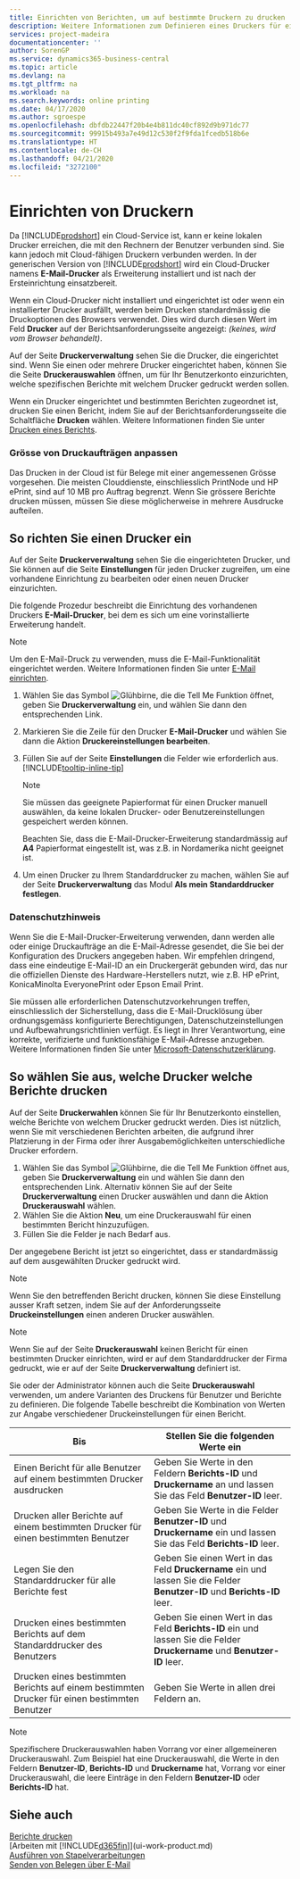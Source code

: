 ```yaml
---
title: Einrichten von Berichten, um auf bestimmte Druckern zu drucken | Microsoft Docs
description: Weitere Informationen zum Definieren eines Druckers für eine Bericht und zur Nutzung der Druckerauswahlseite.
services: project-madeira
documentationcenter: ''
author: SorenGP
ms.service: dynamics365-business-central
ms.topic: article
ms.devlang: na
ms.tgt_pltfrm: na
ms.workload: na
ms.search.keywords: online printing
ms.date: 04/17/2020
ms.author: sgroespe
ms.openlocfilehash: dbfdb22447f20b4e4b811dc40cf892d9b971dc77
ms.sourcegitcommit: 99915b493a7e49d12c530f2f9fda1fcedb518b6e
ms.translationtype: HT
ms.contentlocale: de-CH
ms.lasthandoff: 04/21/2020
ms.locfileid: "3272100"
---
```

# <a name="set-up-printers"></a>Einrichten von Druckern
Da [!INCLUDE[prodshort](includes/prodshort.md)] ein Cloud-Service ist, kann er keine lokalen Drucker erreichen, die mit den Rechnern der Benutzer verbunden sind. Sie kann jedoch mit Cloud-fähigen Druckern verbunden werden. In der generischen Version von [!INCLUDE[prodshort](includes/prodshort.md)] wird ein Cloud-Drucker namens **E-Mail-Drucker** als Erweiterung installiert und ist nach der Ersteinrichtung einsatzbereit.

Wenn ein Cloud-Drucker nicht installiert und eingerichtet ist oder wenn ein installierter Drucker ausfällt, werden beim Drucken standardmässig die Druckoptionen des Browsers verwendet. Dies wird durch diesen Wert im Feld **Drucker** auf der Berichtsanforderungsseite angezeigt: *(keines, wird vom Browser behandelt)*.

Auf der Seite **Druckerverwaltung** sehen Sie die Drucker, die eingerichtet sind. Wenn Sie einen oder mehrere Drucker eingerichtet haben, können Sie die Seite **Druckerauswahlen** öffnen, um für Ihr Benutzerkonto einzurichten, welche spezifischen Berichte mit welchem Drucker gedruckt werden sollen.

Wenn ein Drucker eingerichtet und bestimmten Berichten zugeordnet ist, drucken Sie einen Bericht, indem Sie auf der Berichtsanforderungsseite die Schaltfläche **Drucken** wählen. Weitere Informationen finden Sie unter [Drucken eines Berichts](ui-work-report.md#PrintReport).

### <a name="sizing-print-jobs"></a>Grösse von Druckaufträgen anpassen
Das Drucken in der Cloud ist für Belege mit einer angemessenen Grösse vorgesehen. Die meisten Clouddienste, einschliesslich PrintNode und HP ePrint, sind auf 10 MB pro Auftrag begrenzt. Wenn Sie grössere Berichte drucken müssen, müssen Sie diese möglicherweise in mehrere Ausdrucke aufteilen.

## <a name="to-set-up-a-printer"></a>So richten Sie einen Drucker ein
Auf der Seite **Druckerverwaltung** sehen Sie die eingerichteten Drucker, und Sie können auf die Seite **Einstellungen** für jeden Drucker zugreifen, um eine vorhandene Einrichtung zu bearbeiten oder einen neuen Drucker einzurichten.

Die folgende Prozedur beschreibt die Einrichtung des vorhandenen Druckers **E-Mail-Drucker**, bei dem es sich um eine vorinstallierte Erweiterung handelt.

> [!NOTE]
> Um den E-Mail-Druck zu verwenden, muss die E-Mail-Funktionalität eingerichtet werden. Weitere Informationen finden Sie unter [E-Mail einrichten](admin-how-setup-email.md).

1. Wählen Sie das Symbol ![Glühbirne, die die Tell Me Funktion öffnet](media/ui-search/search_small.png "Tell Me-Funktion"), geben Sie **Druckerverwaltung** ein, und wählen Sie dann den entsprechenden Link.
2. Markieren Sie die Zeile für den Drucker **E-Mail-Drucker** und wählen Sie dann die Aktion **Druckereinstellungen bearbeiten**.
3. Füllen Sie auf der Seite **Einstellungen** die Felder wie erforderlich aus. [!INCLUDE[tooltip-inline-tip](includes/tooltip-inline-tip_md.md)]

    > [!NOTE]
    > Sie müssen das geeignete Papierformat für einen Drucker manuell auswählen, da keine lokalen Drucker- oder Benutzereinstellungen gespeichert werden können.
    >
    > Beachten Sie, dass die E-Mail-Drucker-Erweiterung standardmässig auf **A4** Papierformat eingestellt ist, was z.B. in Nordamerika nicht geeignet ist.
4. Um einen Drucker zu Ihrem Standarddrucker zu machen, wählen Sie auf der Seite **Druckerverwaltung** das Modul **Als mein Standarddrucker festlegen**.

### <a name="privacy-notice"></a>Datenschutzhinweis
Wenn Sie die E-Mail-Drucker-Erweiterung verwenden, dann werden alle oder einige Druckaufträge an die E-Mail-Adresse gesendet, die Sie bei der Konfiguration des Druckers angegeben haben. Wir empfehlen dringend, dass eine eindeutige E-Mail-ID an ein Druckergerät gebunden wird, das nur die offiziellen Dienste des Hardware-Herstellers nutzt, wie z.B. HP ePrint, KonicaMinolta EveryonePrint oder Epson Email Print.

Sie müssen alle erforderlichen Datenschutzvorkehrungen treffen, einschliesslich der Sicherstellung, dass die E-Mail-Drucklösung über ordnungsgemäss konfigurierte Berechtigungen, Datenschutzeinstellungen und Aufbewahrungsrichtlinien verfügt. Es liegt in Ihrer Verantwortung, eine korrekte, verifizierte und funktionsfähige E-Mail-Adresse anzugeben. Weitere Informationen finden Sie unter [Microsoft-Datenschutzerklärung](https://privacy.microsoft.com/en-us/privacystatement).

## <a name="to-select-which-printers-print-which-reports"></a>So wählen Sie aus, welche Drucker welche Berichte drucken
Auf der Seite **Druckerwahlen** können Sie für Ihr Benutzerkonto einstellen, welche Berichte von welchem Drucker gedruckt werden. Dies ist nützlich, wenn Sie mit verschiedenen Berichten arbeiten, die aufgrund ihrer Platzierung in der Firma oder ihrer Ausgabemöglichkeiten unterschiedliche Drucker erfordern.

1. Wählen Sie das Symbol ![Glühbirne, die die Tell Me Funktion öffnet](media/ui-search/search_small.png "Tell Me-Funktion") aus, geben Sie **Druckerverwaltung** ein und wählen Sie dann den entsprechenden Link. Alternativ können Sie auf der Seite **Druckerverwaltung** einen Drucker auswählen und dann die Aktion **Druckerauswahl** wählen.
2. Wählen Sie die Aktion **Neu**, um eine Druckerauswahl für einen bestimmten Bericht hinzuzufügen.
3. Füllen Sie die Felder je nach Bedarf aus.

Der angegebene Bericht ist jetzt so eingerichtet, dass er standardmässig auf dem ausgewählten Drucker gedruckt wird.

> [!NOTE]
> Wenn Sie den betreffenden Bericht drucken, können Sie diese Einstellung ausser Kraft setzen, indem Sie auf der Anforderungsseite **Druckeinstellungen** einen anderen Drucker auswählen.

> [!NOTE]
> Wenn Sie auf der Seite **Druckerauswahl** keinen Bericht für einen bestimmten Drucker einrichten, wird er auf dem Standarddrucker der Firma gedruckt, wie er auf der Seite **Druckerverwaltung** definiert ist.

Sie oder der Administrator können auch die Seite **Druckerauswahl** verwenden, um andere Varianten des Druckens für Benutzer und Berichte zu definieren. Die folgende Tabelle beschreibt die Kombination von Werten zur Angabe verschiedener Druckeinstellungen für einen Bericht.

|Bis                                                 |Stellen Sie die folgenden Werte ein                                             |
|---------------------------------------------------|---------------------------------------------------------------------|
|Einen Bericht für alle Benutzer auf einem bestimmten Drucker ausdrucken |Geben Sie Werte in den Feldern **Berichts-ID** und **Druckername** an und lassen Sie das Feld **Benutzer-ID** leer.|
|Drucken aller Berichte auf einem bestimmten Drucker für einen bestimmten Benutzer|Geben Sie Werte in die Felder **Benutzer-ID** und **Druckername** ein und lassen Sie das Feld **Berichts-ID** leer.|
|Legen Sie den Standarddrucker für alle Berichte fest|Geben Sie einen Wert in das Feld **Druckername** ein und lassen Sie die Felder **Benutzer-ID** und **Berichts-ID** leer.|
|Drucken eines bestimmten Berichts auf dem Standarddrucker des Benutzers|Geben Sie einen Wert in das Feld **Berichts-ID** ein und lassen Sie die Felder **Druckername** und **Benutzer-ID** leer.|
|Drucken eines bestimmten Berichts auf einem bestimmten Drucker für einen bestimmten Benutzer|Geben Sie Werte in allen drei Feldern an.|

> [!NOTE]
> Spezifischere Druckerauswahlen haben Vorrang vor einer allgemeineren Druckerauswahl. Zum Beispiel hat eine Druckerauswahl, die Werte in den Feldern **Benutzer-ID**, **Berichts-ID** und **Druckername** hat, Vorrang vor einer Druckerauswahl, die leere Einträge in den Feldern **Benutzer-ID** oder **Berichts-ID** hat.

## <a name="see-also"></a>Siehe auch
[Berichte drucken](ui-work-report.md#PrintReport)  
[Arbeiten mit [!INCLUDE[d365fin](includes/d365fin_md.md)]](ui-work-product.md)  
[Ausführen von Stapelverarbeitungen](ui-how-run-batch-jobs.md)  
[Senden von Belegen über E-Mail](ui-how-send-documents-email.md)  
